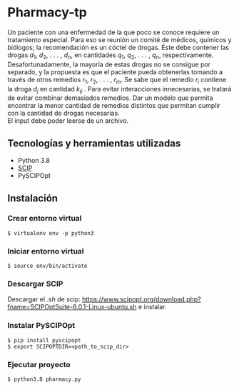 # Pharmacy-tp

Un paciente con una enfermedad de la que poco se conoce requiere un tratamiento especial.
Para eso se reunión un comité de médicos, químicos y biólogos; la recomendación es un cóctel de
drogas. Éste debe contener las drogas $d_1$, $d_2$, . . . , $d_n$, en cantidades $q_1$, $q_2$, . . . , $q_n$, respectivamente.
Desafortunadamente, la mayoría de estas drogas no se consigue por separado, y la propuesta es
que el paciente pueda obtenerlas tomando a través de otros remedios $r_1$, $r_2$, . . . , $r_m$. Se sabe que el
remedio $r_i$ contiene la droga $d_j$ en cantidad $k_{ij}$ . Para evitar interacciones innecesarias, se tratará 
de evitar combinar demasiados remedios. Dar un modelo que permita encontrar la menor cantidad
de remedios distintos que permitan cumplir con la cantidad de drogas necesarias.  
El input debe poder leerse de un archivo.

## Tecnologías y herramientas utilizadas
- Python 3.8
- [SCIP](https://scipopt.org/#scipoptsuite)
- PySCIPOpt

## Instalación

### Crear entorno virtual   
```
$ virtualenv env -p python3 
```

### Iniciar entorno virtual   
```
$ source env/bin/activate 
```
### Descargar SCIP
Descargar el _.sh_ de scip: https://www.scipopt.org/download.php?fname=SCIPOptSuite-8.0.1-Linux-ubuntu.sh e instalar.

### Instalar PySCIPOpt
```
$ pip install pyscipopt    
$ export SCIPOPTDIR=<path_to_scip_dir>
```

### Ejecutar proyecto
```
$ python3.8 pharmacy.py
```








